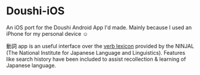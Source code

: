 # Doushi-iOS
An iOS port for the Doushi Android App I'd made. Mainly because I used an iPhone for my personal device ☺️


動詞 app is an useful interface over the [verb lexicon]() provided by the NINJAL (The National Institute for Japanese Language and Linguistics). Features like search history have been included to assist recollection & learning of Japanese language.

